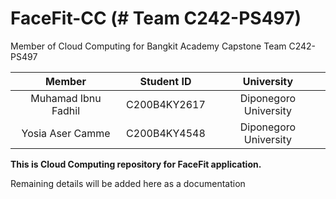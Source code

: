 # FaceFit-CC (# Team **C242-PS497**)

Member of Cloud Computing for Bangkit Academy Capstone Team C242-PS497

|       Member       |  Student ID  |      University      |
| :-----------------: | :----------: | :-------------------: |
| Muhamad Ibnu Fadhil | C200B4KY2617 | Diponegoro University |
|  Yosia Aser Camme  | C200B4KY4548 | Diponegoro University |

**This is Cloud Computing repository for FaceFit application.**

Remaining details will be added here as a documentation
